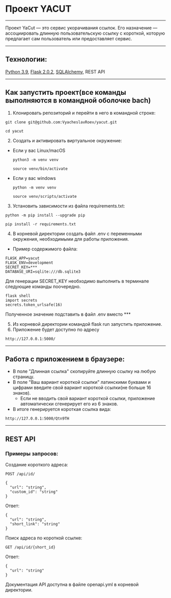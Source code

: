 # Проект YACUT
____
Проект YaCut — это сервис укорачивания ссылок. Его назначение — ассоциировать длинную пользовательскую ссылку с короткой, которую предлагает сам пользователь или предоставляет сервис.
____
## Технологии:
[Python 3.9](https://www.python.org/downloads/release/python-390/), [Flask 2.0.2](https://pypi.org/project/Flask/), [SQLAlchemy](https://www.sqlalchemy.org/), REST API
____
## Как запустить проект(все команды выполняются в командной оболочке bach)

1. Клонировать репозиторий и перейти в него в командной строке:

```
git clone git@github.com:VyacheslavRoev/yacut.git
```

```
cd yacut
```

2. Cоздать и активировать виртуальное окружение:


* Если у вас Linux/macOS

    ```
    python3 -m venv venv
    ```
    ```
    source venv/bin/activate
    ```

* Если у вас windows

    ```
    python -m venv venv
    ```
    ```
    source venv/scripts/activate
    ```

3. Установить зависимости из файла requirements.txt:

```
python -m pip install --upgrade pip
```

```
pip install -r requirements.txt
```
4. В корневой директории создать файл .env с переменными окружения, необходимыми для работы приложения.
* Пример содержимого файла:
```
FLASK_APP=yacut
FLASK_ENV=development
SECRET_KEY=***
DATABASE_URI=sqlite:///db.sqlite3
```
Для генерации SECRET_KEY необходимо выполнить в терминале следующие команды поочередно.
```
flask shell
import secrets
secrets.token_urlsafe(16)
```
Полученное значение подставить в файл .env вместо ***

5. Из корневой директории командой flask run запустить приложение.
6. Приложение будет доступно по адресу
```
http://127.0.0.1:5000/
```
____
## Работа с приложением в браузере:
- В поле "Длинная ссылка" скопируйте длинную ссылку на любую страницу.
- В поле "Ваш вариант короткой ссылки" латинскими буквами и цифрами введите свой вариант короткой ссылки(не больше 16 знаков).
  * Если не вводить свой вариант короткой ссылки, приложение автоматически сгенерирует его из 6 знаков.
- В итоге генерируется короткая ссылка вида:
```
http://127.0.0.1:5000/Qtn9TH
```
____
## REST API
### Примеры запросов:
Создание короткого адреса:
```
POST /api/id/
```
```
{
  "url": "string",
  "custom_id": "string"
}
```
Ответ:
```
{
  "url": "string",
  "short_link": "string"
}
```
Поиск адреса по короткой ссылке:
```
GET /api/id/{short_id}
```
Ответ:
```
{
  "url": "string"
}
```
Документация API доступна в файле openapi.yml в корневой директории.
